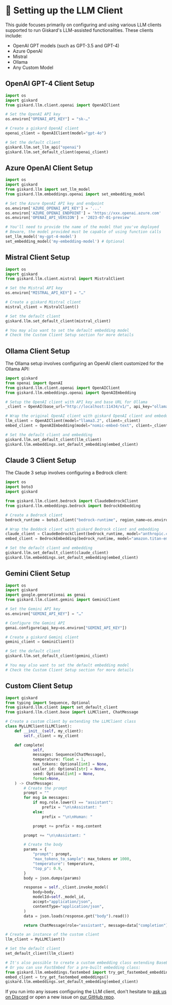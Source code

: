 # 🤖 Setting up the LLM Client

This guide focuses primarily on configuring and using various LLM clients supported to run Giskard's LLM-assisted functionalities. These clients include:

- OpenAI GPT models (such as GPT-3.5 and GPT-4)
- Azure OpenAI
- Mistral
- Ollama
- Any Custom Model

## OpenAI GPT-4 Client Setup

```python
import os
import giskard
from giskard.llm.client.openai import OpenAIClient

# Set the OpenAI API key
os.environ["OPENAI_API_KEY"] = "sk-…"

# Create a giskard OpenAI client
openai_client = OpenAIClient(model="gpt-4o")

# Set the default client
giskard.llm.set_llm_api("openai")
giskard.llm.set_default_client(openai_client)
```

## Azure OpenAI Client Setup

```python
import os
import giskard
from giskard.llm import set_llm_model
from giskard.llm.embeddings.openai import set_embedding_model

# Set the Azure OpenAI API key and endpoint
os.environ['AZURE_OPENAI_API_KEY'] = '...'
os.environ['AZURE_OPENAI_ENDPOINT'] = 'https://xxx.openai.azure.com'
os.environ['OPENAI_API_VERSION'] = '2023-07-01-preview'

# You'll need to provide the name of the model that you've deployed
# Beware, the model provided must be capable of using function calls
set_llm_model('my-gpt-4-model')
set_embedding_model('my-embedding-model') # Optional
```

## Mistral Client Setup

```python
import os
import giskard
from giskard.llm.client.mistral import MistralClient

# Set the Mistral API key
os.environ["MISTRAL_API_KEY"] = "…"

# Create a giskard Mistral client
mistral_client = MistralClient()

# Set the default client
giskard.llm.set_default_client(mistral_client)

# You may also want to set the default embedding model
# Check the Custom Client Setup section for more details
```

## Ollama Client Setup

The Ollama setup involves configuring an OpenAI client customized for the Ollama API:

```python
import giskard
from openai import OpenAI
from giskard.llm.client.openai import OpenAIClient
from giskard.llm.embeddings.openai import OpenAIEmbedding

# Setup the OpenAI client with API key and base URL for Ollama
_client = OpenAI(base_url="http://localhost:11434/v1/", api_key="ollama")

# Wrap the original OpenAI client with giskard OpenAI client and embedding
llm_client = OpenAIClient(model="llama3.2", client=_client)
embed_client = OpenAIEmbedding(model="nomic-embed-text", client=_client)

# Set the default client and embedding
giskard.llm.set_default_client(llm_client)
giskard.llm.embeddings.set_default_embedding(embed_client)
```

## Claude 3 Client Setup

The Claude 3 setup involves configuring a Bedrock client:

```python
import os
import boto3
import giskard

from giskard.llm.client.bedrock import ClaudeBedrockClient
from giskard.llm.embeddings.bedrock import BedrockEmbedding

# Create a Bedrock client
bedrock_runtime = boto3.client("bedrock-runtime", region_name=os.environ["AWS_DEFAULT_REGION"])

# Wrap the Beddock client with giskard Bedrock client and embedding
claude_client = ClaudeBedrockClient(bedrock_runtime, model="anthropic.claude-3-haiku-20240307-v1:0")
embed_client = BedrockEmbedding(bedrock_runtime, model="amazon.titan-embed-text-v1")

# Set the default client and embedding
giskard.llm.set_default_client(claude_client)
giskard.llm.embeddings.set_default_embedding(embed_client)
```

## Gemini Client Setup

```python
import os
import giskard
import google.generativeai as genai
from giskard.llm.client.gemini import GeminiClient

# Set the Gemini API key
os.environ["GEMINI_API_KEY"] = "…"

# Configure the Gemini API
genai.configure(api_key=os.environ["GEMINI_API_KEY"])

# Create a giskard Gemini client
gemini_client = GeminiClient()

# Set the default client
giskard.llm.set_default_client(gemini_client)

# You may also want to set the default embedding model
# Check the Custom Client Setup section for more details
```

## Custom Client Setup

```python
import giskard
from typing import Sequence, Optional
from giskard.llm.client import set_default_client
from giskard.llm.client.base import LLMClient, ChatMessage

# Create a custom client by extending the LLMClient class
class MyLLMClient(LLMClient):
    def __init__(self, my_client):
        self._client = my_client

    def complete(
            self,
            messages: Sequence[ChatMessage],
            temperature: float = 1,
            max_tokens: Optional[int] = None,
            caller_id: Optional[str] = None,
            seed: Optional[int] = None,
            format=None,
    ) -> ChatMessage:
        # Create the prompt
        prompt = ""
        for msg in messages:
            if msg.role.lower() == "assistant":
                prefix = "\n\nAssistant: "
            else:
                prefix = "\n\nHuman: "

            prompt += prefix + msg.content

        prompt += "\n\nAssistant: "

        # Create the body
        params = {
            "prompt": prompt,
            "max_tokens_to_sample": max_tokens or 1000,
            "temperature": temperature,
            "top_p": 0.9,
        }
        body = json.dumps(params)

        response = self._client.invoke_model(
            body=body,
            modelId=self._model_id,
            accept="application/json",
            contentType="application/json",
        )
        data = json.loads(response.get("body").read())

        return ChatMessage(role="assistant", message=data["completion"])

# Create an instance of the custom client
llm_client = MyLLMClient()

# Set the default client
set_default_client(llm_client)

# It's also possible to create a custom embedding class extending BaseEmbedding
# Or you can use FastEmbed for a pre-built embedding class:
from giskard.llm.embeddings.fastembed import try_get_fastembed_embeddings
embed_client = try_get_fastembed_embeddings()
giskard.llm.embeddings.set_default_embedding(embed_client)
```

If you run into any issues configuring the LLM client, don't hesitate to [ask us on Discord](https://discord.com/invite/ABvfpbu69R) or open a new issue on [our GitHub repo](https://github.com/Giskard-AI/giskard).
